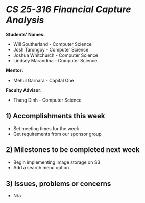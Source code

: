 # *CS 25-316 Financial Capture Analysis*

**Students' Names:**
* Will Southerland - Computer Science 
* Josh Tarongoy - Computer Science 
* Joshua Whitchurch - Computer Science 
* Lindsey Marandina - Computer Science 

**Mentor:**
* Mehul Garnara - Capital One

**Faculty Advisor:**
* Thang Dinh - Computer Science

## 1) Accomplishments this week ##
   - Set meeting times for the week
   - Get requirements from our sponsor group
     
## 2) Milestones to be completed next week ##
   - Begin implementing image storage on S3
   - Add a search menu option 

## 3) Issues, problems or concerns ##
   - N/a
   
